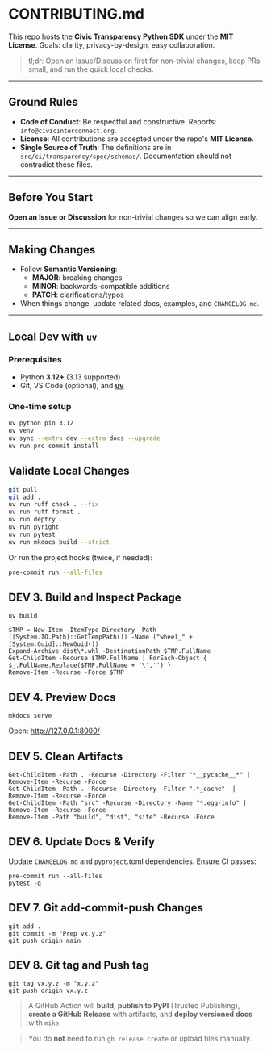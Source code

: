 # CONTRIBUTING.md

This repo hosts the **Civic Transparency Python SDK** under the **MIT License**.
Goals: clarity, privacy-by-design, easy collaboration.

> tl;dr: Open an Issue/Discussion first for non-trivial changes, keep PRs small, and run the quick local checks.
---

## Ground Rules

- **Code of Conduct**: Be respectful and constructive. Reports: `info@civicinterconnect.org`.
- **License**: All contributions are accepted under the repo's **MIT License**.
- **Single Source of Truth**: The definitions are in `src/ci/transparency/spec/schemas/`. Documentation should not contradict these files.

---

## Before You Start

**Open an Issue or Discussion** for non-trivial changes so we can align early.

---

## Making Changes

- Follow **Semantic Versioning**:
  - **MAJOR**: breaking changes
  - **MINOR**: backwards-compatible additions
  - **PATCH**: clarifications/typos
- When things change, update related docs, examples, and `CHANGELOG.md`.

---

## Local Dev with `uv`

### Prerequisites

- Python **3.12+** (3.13 supported)
- Git, VS Code (optional), and **[uv](https://github.com/astral-sh/uv)**

### One-time setup

```bash
uv python pin 3.12
uv venv
uv sync --extra dev --extra docs --upgrade
uv run pre-commit install
```

## Validate Local Changes

```bash
git pull
git add .
uv run ruff check . --fix
uv run ruff format .
uv run deptry .
uv run pyright
uv run pytest
uv run mkdocs build --strict
```

Or run the project hooks (twice, if needed):

```bash
pre-commit run --all-files
```

## DEV 3. Build and Inspect Package

```pwsh
uv build

$TMP = New-Item -ItemType Directory -Path ([System.IO.Path]::GetTempPath()) -Name ("wheel_" + [System.Guid]::NewGuid())
Expand-Archive dist\*.whl -DestinationPath $TMP.FullName
Get-ChildItem -Recurse $TMP.FullName | ForEach-Object { $_.FullName.Replace($TMP.FullName + '\','') }
Remove-Item -Recurse -Force $TMP
```

## DEV 4. Preview Docs

```pwsh
mkdocs serve
```

Open: <http://127.0.0.1:8000/>

## DEV 5. Clean Artifacts

```pwsh
Get-ChildItem -Path . -Recurse -Directory -Filter "*__pycache__*" | Remove-Item -Recurse -Force
Get-ChildItem -Path . -Recurse -Directory -Filter ".*_cache"  | Remove-Item -Recurse -Force
Get-ChildItem -Path "src" -Recurse -Directory -Name "*.egg-info" | Remove-Item -Recurse -Force
Remove-Item -Path "build", "dist", "site" -Recurse -Force
```

## DEV 6. Update Docs & Verify

Update `CHANGELOG.md` and `pyproject`.toml dependencies.
Ensure CI passes:

```shell
pre-commit run --all-files
pytest -q
```

## DEV 7. Git add-commit-push Changes

```shell
git add .
git commit -m "Prep vx.y.z"
git push origin main
```

## DEV 8. Git tag and Push tag

```shell
git tag vx.y.z -m "x.y.z"
git push origin vx.y.z
```

> A GitHub Action will **build**, **publish to PyPI** (Trusted Publishing), **create a GitHub Release** with artifacts, and **deploy versioned docs** with `mike`.

> You do **not** need to run `gh release create` or upload files manually.
